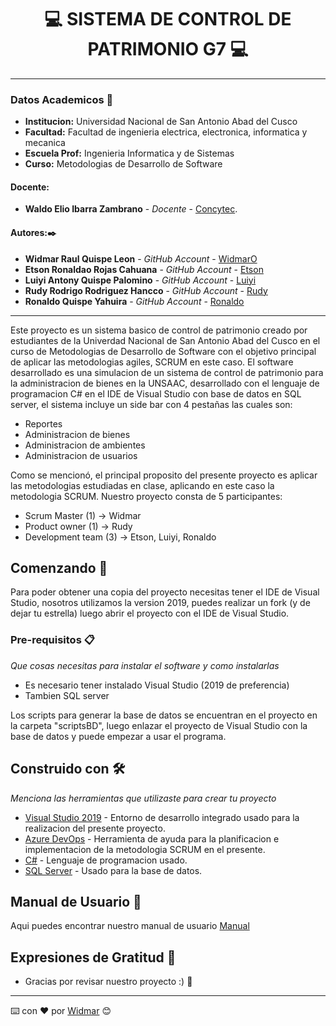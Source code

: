 # **<center> 💻 SISTEMA DE CONTROL DE PATRIMONIO G7 💻 </center>**

---

### Datos Academicos 📖

- **Institucion:** Universidad Nacional de San Antonio Abad del Cusco
- **Facultad:** Facultad de ingenieria electrica, electronica, informatica y mecanica
- **Escuela Prof:** Ingenieria Informatica y de Sistemas
- **Curso:** Metodologias de Desarrollo de Software

#### Docente:

- **Waldo Elio Ibarra Zambrano** - _Docente_ - [Concytec](http://directorio.concytec.gob.pe/appDirectorioCTI/VerDatosInvestigador.do;jsessionid=baf9a6611326179e12a91c357d43?id_investigador=15842).

#### Autores:✒️

- **Widmar Raul Quispe Leon** - _GitHub Account_ - [WidmarO](https://github.com/WidmarO)
- **Etson Ronaldao Rojas Cahuana** - _GitHub Account_ - [Etson](https://github.com/Melanie279)
- **Luiyi Antony Quispe Palomino** - _GitHub Account_ - [Luiyi](https://github.com/blablabla115)
- **Rudy Rodrigo Rodriguez Hancco** - _GitHub Account_ - [Rudy](https://github.com/Nadiabeth15)
- **Ronaldo Quispe Yahuira** - _GitHub Account_ - [Ronaldo](https://github.com/Nadiabeth15)

---

Este proyecto es un sistema basico de control de patrimonio creado por estudiantes de la Univerdad Nacional de San Antonio Abad del Cusco en el curso de Metodologias de Desarrollo de Software con el objetivo principal de aplicar las metodologias agiles, SCRUM en este caso. El software desarrollado es una simulacion de un sistema de control de patrimonio para la administracion de bienes en la UNSAAC, desarrollado con el lenguaje de programacion C# en el IDE de Visual Studio con base de datos en SQL server, el sistema incluye un side bar con 4 pestañas las cuales son:

- Reportes
- Administracion de bienes
- Administracion de ambientes
- Administracion de usuarios

Como se mencionó, el principal proposito del presente proyecto es aplicar las metodologias estudiadas en clase, aplicando en este caso la metodologia SCRUM.
Nuestro proyecto consta de 5 participantes:

- Scrum Master (1) → Widmar
- Product owner (1) → Rudy
- Development team (3) → Etson, Luiyi, Ronaldo

## Comenzando 🚀

Para poder obtener una copia del proyecto necesitas tener el IDE de Visual Studio, nosotros utilizamos la version 2019, puedes realizar un fork (y de dejar tu estrella) luego abrir el proyecto con el IDE de Visual Studio.

### Pre-requisitos 📋

_Que cosas necesitas para instalar el software y como instalarlas_

- Es necesario tener instalado Visual Studio (2019 de preferencia)
- Tambien SQL server

Los scripts para generar la base de datos se encuentran en el proyecto en la carpeta "scriptsBD", luego enlazar el proyecto de Visual Studio con la base de datos y puede empezar a usar el programa.

## Construido con 🛠️

_Menciona las herramientas que utilizaste para crear tu proyecto_

- [Visual Studio 2019](https://visualstudio.microsoft.com/es/vs/) - Entorno de desarrollo integrado usado para la realizacion del presente proyecto.
- [Azure DevOps](https://azure.microsoft.com/es-es/services/devops/) - Herramienta de ayuda para la planificacion e implementacion de la metodologia SCRUM en el presente.
- [C#](https://rometools.github.io/rome/) - Lenguaje de programacion usado.
- [SQL Server](https://rometools.github.io/rome/) - Usado para la base de datos.

## Manual de Usuario 📖

Aqui puedes encontrar nuestro manual de usuario [Manual](https://github.com/tu/proyecto/wiki)

## Expresiones de Gratitud 🎁

- Gracias por revisar nuestro proyecto :) 📢

---

⌨️ con ❤️ por [Widmar](https://github.com/WidmarO) 😊

